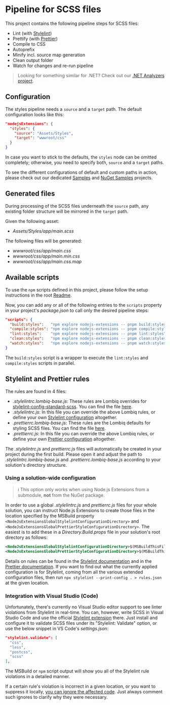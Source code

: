 # Pipeline for SCSS files

This project contains the following pipeline steps for SCSS files:

- Lint (with [Stylelint](https://stylelint.io/))
- Prettify (with [Prettier](https://prettier.io/))
- Compile to CSS
- Autoprefix <!-- #spell-check-ignore-line -->
- Minify incl. source map generation
- Clean output folder
- Watch for changes and re-run pipeline

> Looking for something similar for .NET? Check out our [.NET Analyzers project](https://github.com/Lombiq/.NET-Analyzers).

## Configuration

The styles pipeline needs a `source` and a `target` path. The default configuration looks like this:

```json
"nodejsExtensions": {
  "styles": {
    "source": "Assets/Styles",
    "target": "wwwroot/css"
  }
}
```

In case you want to stick to the defaults, the `styles` node can be omitted completely; otherwise, you need to specify both, `source` and a `target` paths.

To see the different configurations of default and custom paths in action, please check out our dedicated [Samples](../../Lombiq.NodeJs.Extensions.Samples/Readme.md) and [NuGet Samples](../../Lombiq.NodeJs.Extensions.Samples.NuGet/Readme.md) projects.

## Generated files

During processing of the SCSS files underneath the `source` path, any existing folder structure will be mirrored in the `target` path.

Given the following asset:

- _Assets/Styles/app/main.scss_

The following files will be generated:

- _wwwroot/css/app/main.css_
- _wwwroot/css/app/main.min.css_
- _wwwroot/css/app/main.css.map_

## Available scripts

To use the `npm` scripts defined in this project, please follow the setup instructions in the root [Readme](../../Readme.md#how-to-trigger-pipelines-on-demand).

Now, you can add any or all of the following entries to the `scripts` property in your project's _package.json_ to call only the desired pipeline steps:

```json
"scripts": {
  "build:styles":   "npm explore nodejs-extensions -- pnpm build:styles",
  "compile:styles": "npm explore nodejs-extensions -- pnpm compile:styles",
  "lint:styles":    "npm explore nodejs-extensions -- pnpm lint:styles",
  "clean:styles":   "npm explore nodejs-extensions -- pnpm clean:styles",
  "watch:styles":   "npm explore nodejs-extensions -- pnpm watch:styles"
}
```

The `build:styles` script is a wrapper to execute the `lint:styles` and `compile:styles` scripts in parallel.

## Stylelint and Prettier rules

The rules are found in 4 files:

- _.stylelintrc.lombiq-base.js_: These rules are Lombiq overrides for [stylelint-config-standard-scss](https://www.npmjs.com/package/stylelint-config-standard-scss). You can find the file [here](../config/.stylelintrc.lombiq-base.js).
- _.stylelintrc.js_: In this file you can override the above Lombiq rules, or define your own [Stylelint configuration](https://stylelint.io/user-guide/configure/) altogether.
- _.prettierrc.lombiq-base.js_: These rules are the Lombiq defaults for styling SCSS files. You can find the file [here](../config/.prettierrc.lombiq-base.js).
- _.prettierrc.js_: In this file you can override the above Lombiq rules, or define your own [Prettier configuration](https://prettier.io/docs/en/configuration.html) altogether.

The _.stylelintrc.js_ and _prettierrc.js_ files will automatically be created in your project during the first build. Please open it and adjust the path to _.stylelintrc.lombiq-base.js_ and _.prettierrc.lombiq-base.js_ according to your solution's directory structure.

### Using a solution-wide configuration

> ℹ This option only works when using Node.js Extensions from a submodule, **not** from the NuGet package.

In order to use a global _.stylelintrc.js_ and _prettierrc.js_ files for your whole solution, you can instruct Node.js Extensions to create those files in the location specified by the MSBuild property `<NodeJsExtensionsGlobalStylelintConfigurationDirectory>` and `<NodeJsExtensionsGlobalPrettierStyleConfigurationDirectory>`. The easiest is to add these in a _Directory.Build.props_ file in your solution's root directory as follows:

```xml
<NodeJsExtensionsGlobalStylelintConfigurationDirectory>$(MSBuildThisFileDirectory)</NodeJsExtensionsGlobalStylelintConfigurationDirectory>
<NodeJsExtensionsGlobalPrettierStyleConfigurationDirectory>$(MSBuildThisFileDirectory)</NodeJsExtensionsGlobalPrettierStyleConfigurationDirectory>
```

Details on rules can be found in the [Stylelint documentation](https://stylelint.io/user-guide/rules/list/) and in the [Prettier documentation](https://prettier.io/docs/en/options). If you want to find out what the currently applied configuration is for Stylelint, coming from all the various extended configuration files, then run `npx stylelint --print-config . > rules.json` at the given location.

### Integration with Visual Studio (Code)

Unfortunately, there's currently no Visual Studio editor support to see linter violations from Stylelint in real-time. You can, however, write SCSS in Visual Studio Code and use the official [Stylelint extension](https://marketplace.visualstudio.com/items?itemName=stylelint.vscode-stylelint) there. Just install and configure it to validate SCSS files under its "Stylelint: Validate" option, or use the below snippet in VS Code's _settings.json_:

```json
"stylelint.validate": [
  "css",
  "less",
  "postcss",
  "scss"
],
```

The MSBuild or `npm` script output will show you all of the Stylelint rule violations in a detailed manner.

If a certain rule's violation is incorrect in a given location, or you want to suppress it locally, [you can ignore the affected code](https://stylelint.io/user-guide/ignore-code/). Just always comment such ignores to clarify why they were necessary.
